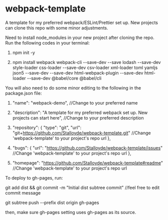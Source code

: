 # webpack-template

A template for my preferred webpack/ESLint/Prettier set up. New projects can clone this repo with some minor adjustments.

Need to install node_modules in your new project after cloning the repo. Run the following codes in your terminal:

1. npm init -y

2. npm install webpack webpack-cli --save-dev --save lodash --save-dev style-loader css-loader --save-dev csv-loader xml-loader toml yamljs json5 --save-dev --save-dev html-webpack-plugin --save-dev html-loader --save-dev @babel/core @babel/cli

You will also need to do some minor editing to the following in the package.json file:

1.  "name": "webpack-demo", //Change to your preferred name

2.  "description": "A template for my preferred webpack set up. New projects can start here", //Change to your preferred description

3.  "repository": {
    "type": "git",
    "url": "git+https://github.com/Stalloyde/webpack-template.git" //Change 'webpack-template' to your project's repo url
    },
4.  "bugs": {
    "url": "https://github.com/Stalloyde/webpack-template/issues" //Change 'webpack-template' to your project's repo url
    },

5.  "homepage": "https://github.com/Stalloyde/webpack-template#readme" //Change 'webpack-template' to your project's repo url

To deploy to gh-pages, run:

git add dist && git commit -m "Initial dist subtree commit" //feel free to edit commit message

git subtree push --prefix dist origin gh-pages

then, make sure gh-pages setting uses gh-pages as its source.
